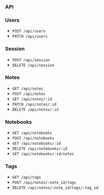 ### API

### Users

- `POST /api/users`
- `PATCH /api/users`

### Session

- `POST /api/session`
- `DELETE /api/session`

### Notes

- `GET /api/notes`
- `POST /api/notes`
- `GET /api/notes/:id`
- `PATCH /api/notes/:id`
- `DELETE /api/notes/:id`

### Notebooks

- `GET /api/notebooks`
- `POST /api/notebooks`
- `GET /api/notebooks/:id`
- `DELETE /api/notebooks/:id`
- `GET /api/notebooks/:id/notes`


### Tags


- `GET /api/tags`
- `POST /api/notes/:note_id/tags`
- `DELETE /api/notes/:note_id/tags/:tag_id`:
